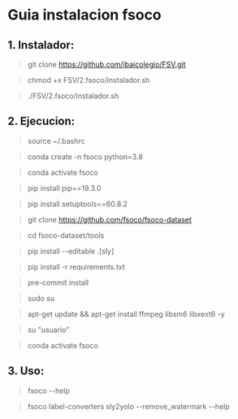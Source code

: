 # Guia instalacion fsoco
## 1. Instalador:

>git clone https://github.com/ibaicolegio/FSV.git

>chmod +x FSV/2.fsoco/instalador.sh

>./FSV/2.fsoco/instalador.sh

## 2. Ejecucion:

>source ~/.bashrc

>conda create -n fsoco python=3.8

>conda activate fsoco

>pip install pip==19.3.0

>pip install setuptools==60.8.2

>git clone https://github.com/fsoco/fsoco-dataset

>cd fsoco-dataset/tools

>pip install --editable .[sly]

>pip install -r requirements.txt

>pre-commit install

>sudo su

>apt-get update && apt-get install ffmpeg libsm6 libxext6  -y

>su "usuario"

>conda activate fsoco

## 3. Uso:

>fsoco --help

>fsoco label-converters sly2yolo --remove_watermark --help
